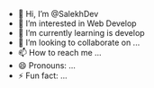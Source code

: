 - 👋 Hi, I’m @SalekhDev
- 👀 I’m interested in Web Develop
- 🌱 I’m currently learning is develop
- 💞️ I’m looking to collaborate on ...
- 📫 How to reach me ...
- 😄 Pronouns: ...
- ⚡ Fun fact: ...

<!---
SalekhDev/SalekhDev is a ✨ special ✨ repository because its `README.md` (this file) appears on your GitHub profile.
You can click the Preview link to take a look at your changes.
--->
